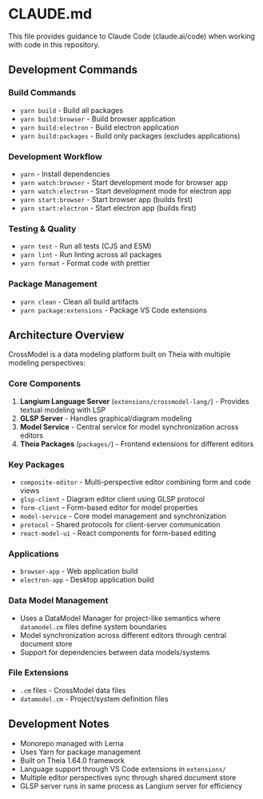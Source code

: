 # CLAUDE.md

This file provides guidance to Claude Code (claude.ai/code) when working with code in this repository.

## Development Commands

### Build Commands
- `yarn build` - Build all packages
- `yarn build:browser` - Build browser application
- `yarn build:electron` - Build electron application
- `yarn build:packages` - Build only packages (excludes applications)

### Development Workflow
- `yarn` - Install dependencies
- `yarn watch:browser` - Start development mode for browser app
- `yarn watch:electron` - Start development mode for electron app
- `yarn start:browser` - Start browser app (builds first)
- `yarn start:electron` - Start electron app (builds first)

### Testing & Quality
- `yarn test` - Run all tests (CJS and ESM)
- `yarn lint` - Run linting across all packages
- `yarn format` - Format code with prettier

### Package Management
- `yarn clean` - Clean all build artifacts
- `yarn package:extensions` - Package VS Code extensions

## Architecture Overview

CrossModel is a data modeling platform built on Theia with multiple modeling perspectives:

### Core Components
1. **Langium Language Server** (`extensions/crossmodel-lang/`) - Provides textual modeling with LSP
2. **GLSP Server** - Handles graphical/diagram modeling 
3. **Model Service** - Central service for model synchronization across editors
4. **Theia Packages** (`packages/`) - Frontend extensions for different editors

### Key Packages
- `composite-editor` - Multi-perspective editor combining form and code views
- `glsp-client` - Diagram editor client using GLSP protocol
- `form-client` - Form-based editor for model properties
- `model-service` - Core model management and synchronization
- `protocol` - Shared protocols for client-server communication
- `react-model-ui` - React components for form-based editing

### Applications
- `browser-app` - Web application build
- `electron-app` - Desktop application build

### Data Model Management
- Uses a DataModel Manager for project-like semantics where `datamodel.cm` files define system boundaries
- Model synchronization across different editors through central document store
- Support for dependencies between data models/systems

### File Extensions
- `.cm` files - CrossModel data files
- `datamodel.cm` - Project/system definition files

## Development Notes

- Monorepo managed with Lerna
- Uses Yarn for package management
- Built on Theia 1.64.0 framework
- Language support through VS Code extensions in `extensions/`
- Multiple editor perspectives sync through shared document store
- GLSP server runs in same process as Langium server for efficiency